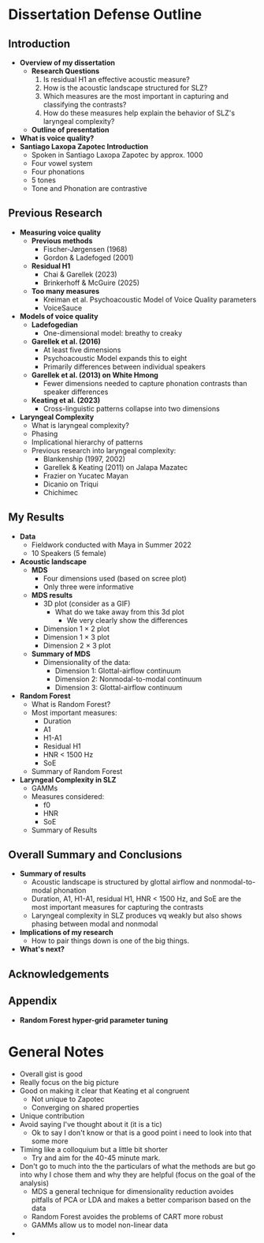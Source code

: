 # Dissertation Defense Outline

## Introduction

- **Overview of my dissertation**
	- **Research Questions**
		1. Is residual H1 an effective acoustic measure?
		2. How is the acoustic landscape structured for SLZ?
		3. Which measures are the most important in capturing and classifying the contrasts?
		4. How do these measures help explain the behavior of SLZ's laryngeal complexity?
	- **Outline of presentation**
- **What is voice quality?**
- **Santiago Laxopa Zapotec Introduction**
  - Spoken in Santiago Laxopa Zapotec by approx. 1000
  - Four vowel system
  - Four phonations
  - 5 tones
  - Tone and Phonation are contrastive

## Previous Research

- **Measuring voice quality**
	- **Previous methods**
		- Fischer-Jørgensen (1968)
		- Gordon & Ladefoged (2001)
	- **Residual H1**
		- Chai & Garellek (2023)
		- Brinkerhoff & McGuire (2025)
    - **Too many measures**
      - Kreiman et al. Psychoacoustic Model of Voice Quality parameters
      - VoiceSauce
- **Models of voice quality**
	- **Ladefogedian**
		- One-dimensional model: breathy to creaky
	- **Garellek et al. (2016)**
		- At least five dimensions
		- Psychoacoustic Model expands this to eight
		- Primarily differences between individual speakers
	- **Garellek et al. (2013) on White Hmong**
		- Fewer dimensions needed to capture phonation contrasts than speaker differences
	- **Keating et al. (2023)**
		- Cross-linguistic patterns collapse into two dimensions
- **Laryngeal Complexity**
	- What is laryngeal complexity?
	- Phasing
	- Implicational hierarchy of patterns
	- Previous research into laryngeal complexity:
		- Blankenship (1997, 2002)
		- Garellek & Keating (2011) on Jalapa Mazatec
		- Frazier on Yucatec Mayan
		- Dicanio on Triqui
		- Chichimec

## My Results

- **Data**
	- Fieldwork conducted with Maya in Summer 2022
	- 10 Speakers (5 female)
- **Acoustic landscape**
	- **MDS**
		- Four dimensions used (based on scree plot)
		- Only three were informative
	- **MDS results**
		- 3D plot (consider as a GIF)
    		- What do we take away from this 3d plot
        		- We very clearly show the differences
		- Dimension 1 × 2 plot
		- Dimension 1 × 3 plot
		- Dimension 2 × 3 plot
	- **Summary of MDS**
		- Dimensionality of the data:
			- Dimension 1: Glottal-airflow continuum
			- Dimension 2: Nonmodal-to-modal continuum
			- Dimension 3: Glottal-airflow continuum
- **Random Forest**
	- What is Random Forest?
	- Most important measures:
		- Duration
		- A1
		- H1-A1
		- Residual H1
		- HNR < 1500 Hz
		- SoE
	- Summary of Random Forest
- **Laryngeal Complexity in SLZ**
	- GAMMs
	- Measures considered:
		- f0
		- HNR
		- SoE
	- Summary of Results

## Overall Summary and Conclusions

- **Summary of results**
	- Acoustic landscape is structured by glottal airflow and nonmodal-to-modal phonation
	- Duration, A1, H1-A1, residual H1, HNR < 1500 Hz, and SoE are the most important measures for capturing the contrasts
	- Laryngeal complexity in SLZ produces vq weakly but also shows phasing between modal and nonmodal
- **Implications of my research**
  - How to pair things down is one of the big things. 
- **What's next?**

## Acknowledgements

## Appendix

- **Random Forest hyper-grid parameter tuning**

# General Notes
- Overall gist is good
- Really focus on the big picture
- Good on making it clear that Keating et al congruent
  - Not unique to Zapotec
  - Converging on shared properties
- Unique contribution 
- Avoid saying I've thought about it (it is a tic)
  - Ok to say I don't know or that is a good point i need to look into that some more
- Timing like a colloquium but a little bit shorter
  - Try and aim for the 40-45 minute mark. 
- Don't go to much into the the particulars of what the methods are but go into why I chose them and why they are helpful (focus on the goal of the analysis)
  - MDS a general technique for dimensionality reduction avoides pitfalls of PCA or LDA and makes a better comparison based on the data
  - Random Forest avoides the problems of CART more robust 
  - GAMMs allow us to model non-linear data
- 